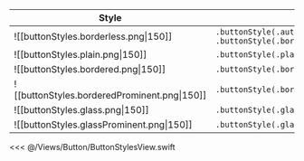 
| Style                                        |                                                           |
| -------------------------------------------- | --------------------------------------------------------- |
| ![[buttonStyles.borderless.png\|150]]        | `.buttonStyle(.automatic)`<br>`.buttonStyle(.borderless)` |
| ![[buttonStyles.plain.png\|150]]             | `.buttonStyle(.plain)`                                    |
| ![[buttonStyles.bordered.png\|150]]          | `.buttonStyle(.bordered)`                                 |
| ![[buttonStyles.borderedProminent.png\|150]] | `.buttonStyle(.borderedProminent)`                        |
| ![[buttonStyles.glass.png\|150]]             | `.buttonStyle(.glass)`                                    |
| ![[buttonStyles.glassProminent.png\|150]]    | `.buttonStyle(.glassProminent)`                           |

<<< @/Views/Button/ButtonStylesView.swift

